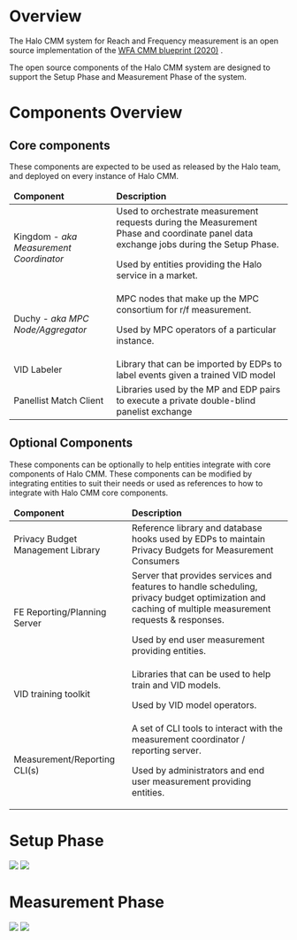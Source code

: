 # Overview

The Halo CMM system for Reach and Frequency measurement is an open source implementation of
the [WFA CMM blueprint (2020)](blueprint.html)
.

The open source components of the Halo CMM system are designed to support the Setup Phase and Measurement Phase of the
system.

# Components Overview

## Core components

These components are expected to be used as released by the Halo team, and deployed on every instance of Halo CMM.

<table>
    <thead>
        <td><strong>Component</strong>
        </td>
        <td><strong>Description</strong>
        </td>
    </thead>
    <tr>
        <td>Kingdom - <em>aka Measurement Coordinator</em>
        </td>
        <td>Used to orchestrate measurement requests during the Measurement Phase and coordinate panel data 
             exchange jobs during the Setup Phase.
            <p>
                Used by entities providing the Halo service in a market.
            </p>
        </td>
    </tr>
    <tr>
        <td>Duchy -<em> aka MPC Node/Aggregator</em>
        </td>
        <td>MPC nodes that make up the MPC consortium for r/f measurement.
            <p>
                Used by MPC operators of a particular instance.
            </p>
        </td>
    </tr>
    <tr>
        <td>VID Labeler
        </td>
        <td>Library that can be imported by EDPs to label events given a trained VID model
        </td>
    </tr>
    <tr>
        <td>Panellist Match Client
        </td>
        <td>Libraries used by the MP and EDP pairs to execute a private double-blind panelist exchange
        </td>
    </tr>
</table>

## Optional Components

These components can be optionally to help entities integrate with core components of Halo CMM. These components can be
modified by integrating entities to suit their needs or used as references to how to integrate with Halo CMM core
components.

<table>
    <thead>
        <td><strong>Component</strong>
        </td>
        <td><strong>Description</strong>
        </td>
    </thead>
    <tr>
        <td>Privacy Budget Management Library
        </td>
        <td>Reference library and database hooks used by EDPs to maintain Privacy Budgets for Measurement Consumers
        </td>
    </tr>
     <tr>
        <td>FE Reporting/Planning Server
        </td>
        <td>Server that provides services and features to handle scheduling,
            privacy budget optimization and caching of multiple measurement requests & responses.
            <p>
                Used by end user measurement providing entities.
            </p>
        </td>
    </tr>
    <tr>
        <td>VID training toolkit
        </td>
        <td>Libraries that can be used to help train and VID models.
            <p>
                Used by VID model operators.
            </p>
        </td>
    </tr>
    <tr>
        <td>Measurement/Reporting CLI(s)</td>
        <td>A set of CLI tools to interact with the measurement coordinator / reporting server.
            <p>Used by administrators and end user measurement providing entities.</p>
        </td>
    </tr>
</table>

# Setup Phase

[![](https://mermaid.ink/img/pako:eNqNVU1v2zAM_SuCd1gLtOitQNMghyU5DFuwAO12sYdAsehEiCwZkhysKPrfR33Y8VeG3SzyUSQfH633JFcMklly0LQ6ktcvz5kkxNT7cD6QlPz2JkJyQY1ZQUFypYEUXIjZp-LpcehVleVKUhERT49FRLSXAqtIuj6DtGRFLSVbrc6cgW4SEcK4htxdgwU1NozalVirSNer7WdDfn1dkY07X8IcpKISxK6kNj-mW_dNNu6bLAXHhB2sy2_Sm58GNPHFmNuLV9A9CGC7BvU9nK8BdeqqCaBOG5VWSAI0Wbbx2An3rA3r9gQPIDFP39VScn-_iIB-e2N7vzGCgGH2YWvtHU3QsLthEpAsk-2w_c0kjuJHBZpa5SnyyToUb8J5Xi08lhvbZTsUeII3RC6VNOjAcTRIDIpj_oaITsD_qiGQPIrp032pAVseYQewjgfR_WYR2icJ5b9TkRvitdRlynmD8p2nbDTvzFZTLrk8tCw6xGs0-u0yYG9HaKuUOHGb9tCvwdhbdzIV1q54RE4U4oU1FTsV0lzbxPgOG45OiGCqTOf7xQaoqTWU7sexVEozLh1F84f9AgUw5wv4kx-pPACO7eLlD4uLHsyRahyDQQc9QHoTNLGOcU57mp-pBfISEJ66wEQspJHEcGdd8VM5ntsWrixb1zslquhHd7vuw-UZs93qbCzpfxQ6Zb5S9VXoVAvtUD0iNhQGnNwlJeiScoZv0LsTR5bYI844S2b4yaCgtbBZkskPhNLaqpc3mSczq2u4S-qK4bBWnOIalcmsoMKgFRjHgjbhXfPP28df8PpwAA)](https://mermaid.live/edit#pako:eNqNVU1v2zAM_SuCd1gLtOitQNMghyU5DFuwAO12sYdAsehEiCwZkhysKPrfR33Y8VeG3SzyUSQfH633JFcMklly0LQ6ktcvz5kkxNT7cD6QlPz2JkJyQY1ZQUFypYEUXIjZp-LpcehVleVKUhERT49FRLSXAqtIuj6DtGRFLSVbrc6cgW4SEcK4htxdgwU1NozalVirSNer7WdDfn1dkY07X8IcpKISxK6kNj-mW_dNNu6bLAXHhB2sy2_Sm58GNPHFmNuLV9A9CGC7BvU9nK8BdeqqCaBOG5VWSAI0Wbbx2An3rA3r9gQPIDFP39VScn-_iIB-e2N7vzGCgGH2YWvtHU3QsLthEpAsk-2w_c0kjuJHBZpa5SnyyToUb8J5Xi08lhvbZTsUeII3RC6VNOjAcTRIDIpj_oaITsD_qiGQPIrp032pAVseYQewjgfR_WYR2icJ5b9TkRvitdRlynmD8p2nbDTvzFZTLrk8tCw6xGs0-u0yYG9HaKuUOHGb9tCvwdhbdzIV1q54RE4U4oU1FTsV0lzbxPgOG45OiGCqTOf7xQaoqTWU7sexVEozLh1F84f9AgUw5wv4kx-pPACO7eLlD4uLHsyRahyDQQc9QHoTNLGOcU57mp-pBfISEJ66wEQspJHEcGdd8VM5ntsWrixb1zslquhHd7vuw-UZs93qbCzpfxQ6Zb5S9VXoVAvtUD0iNhQGnNwlJeiScoZv0LsTR5bYI844S2b4yaCgtbBZkskPhNLaqpc3mSczq2u4S-qK4bBWnOIalcmsoMKgFRjHgjbhXfPP28df8PpwAA)
[![](https://mermaid.ink/img/pako:eNplULtuwzAM_BWBXT0HiLqlGbq0HdKpVhCwFlULkEVDpgYjyL-XebhBUA2Hw90RpO4IHXsCC8b8FBx787l5dtlcXpdwmrYUTMeFTIgp2aewXv33eZTIGdMts16Fe0ZH2xeF_aIs4fbjRv6czHL4ng89Jm7fWcymxqQ4m1dV9g9bryed4fGa-ykLUd9laGCgMmD0-tPjecKB9DSQA6vUU8CaxIHLJ41iFd7NuQMrpVIDdfQotI2oDQ1gA6ZJVfJRuLxd27uU2MCI-Yt5yZx-AfJvclY)](https://mermaid.live/edit#pako:eNplULtuwzAM_BWBXT0HiLqlGbq0HdKpVhCwFlULkEVDpgYjyL-XebhBUA2Hw90RpO4IHXsCC8b8FBx787l5dtlcXpdwmrYUTMeFTIgp2aewXv33eZTIGdMts16Fe0ZH2xeF_aIs4fbjRv6czHL4ng89Jm7fWcymxqQ4m1dV9g9bryed4fGa-ykLUd9laGCgMmD0-tPjecKB9DSQA6vUU8CaxIHLJ41iFd7NuQMrpVIDdfQotI2oDQ1gA6ZJVfJRuLxd27uU2MCI-Yt5yZx-AfJvclY)

# Measurement Phase
[![](https://mermaid.ink/img/pako:eNp9VV1r2zAU_StCfdgGKaN5KDSBwdp0Y7CMsK0bzAlGsa5dUVnyJDmjlP73SrLk7zUPsXXPuVfH517ZTziTFPAKF4pU9-jn9XovEMo40XoDOcqkApQzzldn-dXlEJOVYVIQHvCry9zjuj42tQqUoIMP9YJAK5TcnkAYtCGGoJ2SJ0ZBRSJyjLS0mnhyu9m90ejXlw3aunWP4vLTQsm6SuuKS2ILhKKfXRDdheAoRSdv7zQo5Kn6XYdycgQONI2sr836f0SVOFENqbdHdSyTnWInkj2i65oWYNCWCFIMOEpauyAq2YVlbwsFf2ummfM2zWvuzLUbfu-i6FOMdknx6psTVfrurYeQ1dg2bpLdWn9-_iHUGPo3jQ-ds_is_LF_bZ2Y2LMQWRC9XiWaOJUzm-cr2sohHwTdi-b2gYmCyjLZAtG1gtJN0I2UijJBjGz9bawL5OjqaLC3uxuUuL9vYP5J9dD1hjIFmW9cOF3uR4pCQeE2ST62t4eIugKgLpLf_orOLkbIskWWh_kRCBXmRiCUmIM6VR06VWztbGqsR3pbYDmSa4EuvdcF1JeuKm3HvJLKvN9xIoS1G9kzcoLoiyWkOQybxZm9HGI3mqewvHbGIzJQHzoZ52HmbTIhhZWNt4dkDLw2sz1WpSexYN-6fczmDPjH7YITTQ0hcn3Qu4oXuARVEkbte_3J9xCbe2vYHq_sLYWc1Nzs8V48WyqpjfzxKDK8MqqGBa4rSgxsGLFzXeJVTri2UaDMerdtvhX-k7HAFRF_pIyc5xfnZRUb)](https://mermaid.live/edit#pako:eNp9VV1r2zAU_StCfdgGKaN5KDSBwdp0Y7CMsK0bzAlGsa5dUVnyJDmjlP73SrLk7zUPsXXPuVfH517ZTziTFPAKF4pU9-jn9XovEMo40XoDOcqkApQzzldn-dXlEJOVYVIQHvCry9zjuj42tQqUoIMP9YJAK5TcnkAYtCGGoJ2SJ0ZBRSJyjLS0mnhyu9m90ejXlw3aunWP4vLTQsm6SuuKS2ILhKKfXRDdheAoRSdv7zQo5Kn6XYdycgQONI2sr836f0SVOFENqbdHdSyTnWInkj2i65oWYNCWCFIMOEpauyAq2YVlbwsFf2ummfM2zWvuzLUbfu-i6FOMdknx6psTVfrurYeQ1dg2bpLdWn9-_iHUGPo3jQ-ds_is_LF_bZ2Y2LMQWRC9XiWaOJUzm-cr2sohHwTdi-b2gYmCyjLZAtG1gtJN0I2UijJBjGz9bawL5OjqaLC3uxuUuL9vYP5J9dD1hjIFmW9cOF3uR4pCQeE2ST62t4eIugKgLpLf_orOLkbIskWWh_kRCBXmRiCUmIM6VR06VWztbGqsR3pbYDmSa4EuvdcF1JeuKm3HvJLKvN9xIoS1G9kzcoLoiyWkOQybxZm9HGI3mqewvHbGIzJQHzoZ52HmbTIhhZWNt4dkDLw2sz1WpSexYN-6fczmDPjH7YITTQ0hcn3Qu4oXuARVEkbte_3J9xCbe2vYHq_sLYWc1Nzs8V48WyqpjfzxKDK8MqqGBa4rSgxsGLFzXeJVTri2UaDMerdtvhX-k7HAFRF_pIyc5xfnZRUb)
[![](https://mermaid.ink/img/pako:eNplULtuwzAM_BWBXT0HiLqlGbq0HdKpVhCwFlULkEVDpgYjyL-XebhBUA2Hw90RpO4IHXsCC8b8FBx787l5dtlcXpdwmrYUTMeFTIgp2aewXv33eZTIGdMts16Fe0ZH2xeF_aIs4fbjRv6czHL4ng89Jm7fWcymxqQ4m1dV9g9bryed4fGa-ykLUd9laGCgMmD0-tPjecKB9DSQA6vUU8CaxIHLJ41iFd7NuQMrpVIDdfQotI2oDQ1gA6ZJVfJRuLxd27uU2MCI-Yt5yZx-AfJvclY)](https://mermaid.live/edit#pako:eNplULtuwzAM_BWBXT0HiLqlGbq0HdKpVhCwFlULkEVDpgYjyL-XebhBUA2Hw90RpO4IHXsCC8b8FBx787l5dtlcXpdwmrYUTMeFTIgp2aewXv33eZTIGdMts16Fe0ZH2xeF_aIs4fbjRv6czHL4ng89Jm7fWcymxqQ4m1dV9g9bryed4fGa-ykLUd9laGCgMmD0-tPjecKB9DSQA6vUU8CaxIHLJ41iFd7NuQMrpVIDdfQotI2oDQ1gA6ZJVfJRuLxd27uU2MCI-Yt5yZx-AfJvclY)
